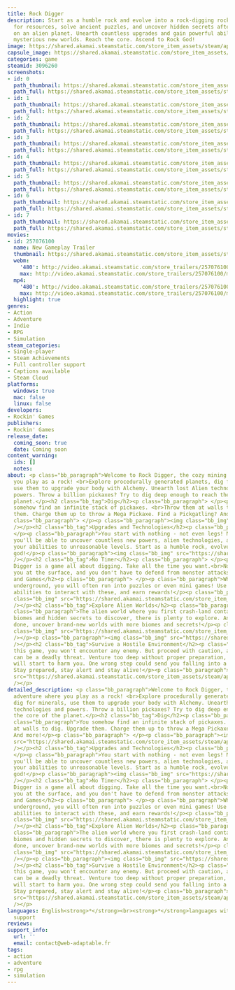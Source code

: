```yaml
---
title: Rock Digger
description: Start as a humble rock and evolve into a rock-digging rock star! Dig
  for resources, solve ancient puzzles, and uncover hidden secrets after crash-landing
  on an alien planet. Unearth countless upgrades and gain powerful abilities. Explore
  mysterious new worlds. Reach the core. Ascend to Rock God!
image: https://shared.akamai.steamstatic.com/store_item_assets/steam/apps/3096260/header.jpg?t=1732456499
capsule_image: https://shared.akamai.steamstatic.com/store_item_assets/steam/apps/3096260/d72b5737237009d8483ed066513b973ae5aa4374/capsule_231x87.jpg?t=1732456499
categories: game
steamid: 3096260
screenshots:
- id: 0
  path_thumbnail: https://shared.akamai.steamstatic.com/store_item_assets/steam/apps/3096260/ss_05f2ffba106111c6bf067bb25f3e98a7ab46501b.600x338.jpg?t=1732456499
  path_full: https://shared.akamai.steamstatic.com/store_item_assets/steam/apps/3096260/ss_05f2ffba106111c6bf067bb25f3e98a7ab46501b.1920x1080.jpg?t=1732456499
- id: 1
  path_thumbnail: https://shared.akamai.steamstatic.com/store_item_assets/steam/apps/3096260/ss_6975bc6f387e910893601012dc4dd615da0355e1.600x338.jpg?t=1732456499
  path_full: https://shared.akamai.steamstatic.com/store_item_assets/steam/apps/3096260/ss_6975bc6f387e910893601012dc4dd615da0355e1.1920x1080.jpg?t=1732456499
- id: 2
  path_thumbnail: https://shared.akamai.steamstatic.com/store_item_assets/steam/apps/3096260/ss_f2fd4282ac4d9d04bfbc7f9d1216fcd21f44c630.600x338.jpg?t=1732456499
  path_full: https://shared.akamai.steamstatic.com/store_item_assets/steam/apps/3096260/ss_f2fd4282ac4d9d04bfbc7f9d1216fcd21f44c630.1920x1080.jpg?t=1732456499
- id: 3
  path_thumbnail: https://shared.akamai.steamstatic.com/store_item_assets/steam/apps/3096260/ss_835bc5da183acbf55a9b783acba09ce46bd76557.600x338.jpg?t=1732456499
  path_full: https://shared.akamai.steamstatic.com/store_item_assets/steam/apps/3096260/ss_835bc5da183acbf55a9b783acba09ce46bd76557.1920x1080.jpg?t=1732456499
- id: 4
  path_thumbnail: https://shared.akamai.steamstatic.com/store_item_assets/steam/apps/3096260/ss_63e412cd0e9921f14960253a7b72d4fb415dfff4.600x338.jpg?t=1732456499
  path_full: https://shared.akamai.steamstatic.com/store_item_assets/steam/apps/3096260/ss_63e412cd0e9921f14960253a7b72d4fb415dfff4.1920x1080.jpg?t=1732456499
- id: 5
  path_thumbnail: https://shared.akamai.steamstatic.com/store_item_assets/steam/apps/3096260/ss_b78a509c3ae3a335a6c09dc1183959d3d355e6c5.600x338.jpg?t=1732456499
  path_full: https://shared.akamai.steamstatic.com/store_item_assets/steam/apps/3096260/ss_b78a509c3ae3a335a6c09dc1183959d3d355e6c5.1920x1080.jpg?t=1732456499
- id: 6
  path_thumbnail: https://shared.akamai.steamstatic.com/store_item_assets/steam/apps/3096260/ss_a9d1f1353ace4b033c6446fc1df30da65c149448.600x338.jpg?t=1732456499
  path_full: https://shared.akamai.steamstatic.com/store_item_assets/steam/apps/3096260/ss_a9d1f1353ace4b033c6446fc1df30da65c149448.1920x1080.jpg?t=1732456499
- id: 7
  path_thumbnail: https://shared.akamai.steamstatic.com/store_item_assets/steam/apps/3096260/ss_82ad61c18474dee5ceea37d0a3b9e1c6668c5a74.600x338.jpg?t=1732456499
  path_full: https://shared.akamai.steamstatic.com/store_item_assets/steam/apps/3096260/ss_82ad61c18474dee5ceea37d0a3b9e1c6668c5a74.1920x1080.jpg?t=1732456499
movies:
- id: 257076100
  name: New Gameplay Trailer
  thumbnail: https://shared.akamai.steamstatic.com/store_item_assets/steam/apps/257076100/1ea7220d29ae40fe8c7dd446e74029fa5353c0c3/movie_600x337.jpg?t=1732392153
  webm:
    '480': http://video.akamai.steamstatic.com/store_trailers/257076100/movie480_vp9.webm?t=1732392153
    max: http://video.akamai.steamstatic.com/store_trailers/257076100/movie_max_vp9.webm?t=1732392153
  mp4:
    '480': http://video.akamai.steamstatic.com/store_trailers/257076100/movie480.mp4?t=1732392153
    max: http://video.akamai.steamstatic.com/store_trailers/257076100/movie_max.mp4?t=1732392153
  highlight: true
genres:
- Action
- Adventure
- Indie
- RPG
- Simulation
steam_categories:
- Single-player
- Steam Achievements
- Full controller support
- Captions available
- Steam Cloud
platforms:
  windows: true
  mac: false
  linux: false
developers:
- Rockin' Games
publishers:
- Rockin' Games
release_date:
  coming_soon: true
  date: Coming soon
content_warning:
  ids: []
  notes:
about: <p class="bb_paragraph">Welcome to Rock Digger, the cozy mining adventure where
  you play as a rock! <br>Explore procedurally generated planets, dig for minerals,
  use them to upgrade your body with Alchemy. Unearth lost Alien technologies and
  powers. Throw a billion pickaxes? Try to dig deep enough to reach the core of the
  planet.</p><h2 class="bb_tag">Dig</h2><p class="bb_paragraph"> </p><p class="bb_paragraph">You
  somehow find an infinite stack of pickaxes. <br>Throw them at walls to dig. Upgrade
  them. Charge them up to throw a Mega Pickaxe. Find a Pickgatling? And more!</p><p
  class="bb_paragraph"> </p><p class="bb_paragraph"><img class="bb_img" src="https://shared.akamai.steamstatic.com/store_item_assets/steam/apps/3096260/extras/dig.gif?t=1732456499"
  /></p><h2 class="bb_tag">Upgrades and Technologies</h2><p class="bb_paragraph">
  </p><p class="bb_paragraph">You start with nothing - not even legs! Nor life. But
  you'll be able to uncover countless new powers, alien technologies, and to upgrade
  your abilities to unreasonable levels. Start as a humble rock, evolve into a rock
  god!</p><p class="bb_paragraph"><img class="bb_img" src="https://shared.akamai.steamstatic.com/store_item_assets/steam/apps/3096260/extras/puzzles.gif?t=1732456499"
  /></p><h2 class="bb_tag">No Timer</h2><p class="bb_paragraph"> </p><p class="bb_paragraph">Rock
  Digger is a game all about digging. Take all the time you want.<br>Nothing awaits
  you at the surface, and you don't have to defend from monster attacks!</p><h2 class="bb_tag">Puzzles
  and Games</h2><p class="bb_paragraph"> </p><p class="bb_paragraph">While exploring
  underground, you will often run into puzzles or even mini games! Use a variety of
  abilities to interact with these, and earn rewards!</p><p class="bb_paragraph"><img
  class="bb_img" src="https://shared.akamai.steamstatic.com/store_item_assets/steam/apps/3096260/extras/pachinko3.gif?t=1732456499"
  /></p><h2 class="bb_tag">Explore Alien Worlds</h2><p class="bb_paragraph"> </p><p
  class="bb_paragraph">The alien world where you first crash-land contains numerous
  biomes and hidden secrets to discover, there is plenty to explore. And when you're
  done, uncover brand-new worlds with more biomes and secrets!</p><p class="bb_paragraph"><img
  class="bb_img" src="https://shared.akamai.steamstatic.com/store_item_assets/steam/apps/3096260/extras/biomesgif.gif?t=1732456499"
  /></p><p class="bb_paragraph"><img class="bb_img" src="https://shared.akamai.steamstatic.com/store_item_assets/steam/apps/3096260/extras/fog_optimized.gif?t=1732456499"
  /></p><h2 class="bb_tag">Survive a Hostile Environment</h2><p class="bb_paragraph">In
  this game, you won't encounter any enemy. But proceed with caution, as nature itself
  can be a deadly threat. Venture too deep without proper preparation, and the darkness
  will start to harm you. One wrong step could send you falling into a pit of lava.
  Stay prepared, stay alert and stay alive!</p><p class="bb_paragraph"><img class="bb_img"
  src="https://shared.akamai.steamstatic.com/store_item_assets/steam/apps/3096260/extras/darkness.gif?t=1732456499"
  /></p>
detailed_description: <p class="bb_paragraph">Welcome to Rock Digger, the cozy mining
  adventure where you play as a rock! <br>Explore procedurally generated planets,
  dig for minerals, use them to upgrade your body with Alchemy. Unearth lost Alien
  technologies and powers. Throw a billion pickaxes? Try to dig deep enough to reach
  the core of the planet.</p><h2 class="bb_tag">Dig</h2><p class="bb_paragraph"> </p><p
  class="bb_paragraph">You somehow find an infinite stack of pickaxes. <br>Throw them
  at walls to dig. Upgrade them. Charge them up to throw a Mega Pickaxe. Find a Pickgatling?
  And more!</p><p class="bb_paragraph"> </p><p class="bb_paragraph"><img class="bb_img"
  src="https://shared.akamai.steamstatic.com/store_item_assets/steam/apps/3096260/extras/dig.gif?t=1732456499"
  /></p><h2 class="bb_tag">Upgrades and Technologies</h2><p class="bb_paragraph">
  </p><p class="bb_paragraph">You start with nothing - not even legs! Nor life. But
  you'll be able to uncover countless new powers, alien technologies, and to upgrade
  your abilities to unreasonable levels. Start as a humble rock, evolve into a rock
  god!</p><p class="bb_paragraph"><img class="bb_img" src="https://shared.akamai.steamstatic.com/store_item_assets/steam/apps/3096260/extras/puzzles.gif?t=1732456499"
  /></p><h2 class="bb_tag">No Timer</h2><p class="bb_paragraph"> </p><p class="bb_paragraph">Rock
  Digger is a game all about digging. Take all the time you want.<br>Nothing awaits
  you at the surface, and you don't have to defend from monster attacks!</p><h2 class="bb_tag">Puzzles
  and Games</h2><p class="bb_paragraph"> </p><p class="bb_paragraph">While exploring
  underground, you will often run into puzzles or even mini games! Use a variety of
  abilities to interact with these, and earn rewards!</p><p class="bb_paragraph"><img
  class="bb_img" src="https://shared.akamai.steamstatic.com/store_item_assets/steam/apps/3096260/extras/pachinko3.gif?t=1732456499"
  /></p><h2 class="bb_tag">Explore Alien Worlds</h2><p class="bb_paragraph"> </p><p
  class="bb_paragraph">The alien world where you first crash-land contains numerous
  biomes and hidden secrets to discover, there is plenty to explore. And when you're
  done, uncover brand-new worlds with more biomes and secrets!</p><p class="bb_paragraph"><img
  class="bb_img" src="https://shared.akamai.steamstatic.com/store_item_assets/steam/apps/3096260/extras/biomesgif.gif?t=1732456499"
  /></p><p class="bb_paragraph"><img class="bb_img" src="https://shared.akamai.steamstatic.com/store_item_assets/steam/apps/3096260/extras/fog_optimized.gif?t=1732456499"
  /></p><h2 class="bb_tag">Survive a Hostile Environment</h2><p class="bb_paragraph">In
  this game, you won't encounter any enemy. But proceed with caution, as nature itself
  can be a deadly threat. Venture too deep without proper preparation, and the darkness
  will start to harm you. One wrong step could send you falling into a pit of lava.
  Stay prepared, stay alert and stay alive!</p><p class="bb_paragraph"><img class="bb_img"
  src="https://shared.akamai.steamstatic.com/store_item_assets/steam/apps/3096260/extras/darkness.gif?t=1732456499"
  /></p>
languages: English<strong>*</strong><br><strong>*</strong>languages with full audio
  support
reviews:
support_info:
  url: ''
  email: contact@web-adaptable.fr
tags:
- action
- adventure
- rpg
- simulation
---
```



